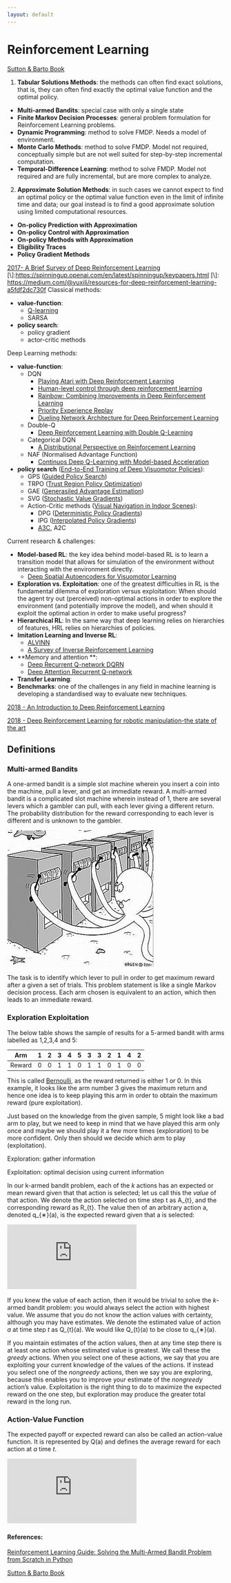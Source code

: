 ```yaml
---
layout: default
---
```

# Reinforcement Learning
[Sutton & Barto Book](http://incompleteideas.net/book/bookdraft2017nov5.pdf)
1. **Tabular Solutions Methods**: the methods can often find exact solutions, that is, they can often find exactly the optimal value function and the optimal policy.
 * **Multi-armed Bandits**: special case with only a single state
 * **Finite Markov Decision Processes**: general problem formulation for Reinforcement Learning problems.
 * **Dynamic Programming**: method to solve FMDP. Needs a model of environment.
 * **Monte Carlo Methods**: method to solve FMDP. Model not required, conceptually simple but are not well suited for step-by-step incremental computation.
 * **Temporal-Difference Learning**: method to solve FMDP. Model not required and are fully incremental, but are more complex to analyze.
2. **Approximate Solution Methods**: in such cases we cannot expect to find an optimal policy or the optimal value function even in the limit of infinite time and data; our goal instead is to find a good approximate solution using limited computational resources.
  * **On-policy Prediction with Approximation**
  * **On-policy Control with Approximation**
  * **On-policy Methods with Approximation**
  * **Eligibility Traces**
  * **Policy Gradient Methods**

[2017- A Brief Survey of Deep Reinforcement Learning](https://arxiv.org/pdf/1708.05866.pdf)
[\\]:https://spinningup.openai.com/en/latest/spinningup/keypapers.html
[\\]: https://medium.com/@yuxili/resources-for-deep-reinforcement-learning-a5fdf2dc730f
Classical methods:
  * **value-function**:
    * [Q-learning](http://www.cs.rhul.ac.uk/~chrisw/new_thesis.pdf)
    * SARSA
  * **policy search**:
    * policy gradient
    * actor-critic methods

Deep Learning methods:
* **value-function**:
  * DQN
    * [Playing Atari with Deep Reinforcement Learning](https://www.cs.toronto.edu/~vmnih/docs/dqn.pdf)
    * [Human-level control through deep reinforcement learning](https://storage.googleapis.com/deepmind-media/dqn/DQNNaturePaper.pdf)
    * [Rainbow: Combining Improvements in Deep Reinforcement Learning](https://arxiv.org/pdf/1710.02298.pdf)
    * [Priority Experience Replay](https://arxiv.org/pdf/1511.05952.pdf)
    * [Dueling Network Architecture for Deep Reinforcement Learning](https://arxiv.org/pdf/1511.06581.pdf)
  * Double-Q
    * [Deep Reinforcement Learning with Double Q-Learning](https://www.aaai.org/ocs/index.php/AAAI/AAAI16/paper/viewFile/12389/11847)
  * Categorical DQN
    * [A Distributional Perspective on Reinforcement Learning](https://arxiv.org/pdf/1707.06887.pdf)
  * NAF (Normalised Advantage Function)
    * [Continuos Deep Q-Learning with Model-based Acceleration](https://arxiv.org/pdf/1603.00748.pdf)
* **policy search** ([End-to-End Training of Deep Visuomotor Policies](https://arxiv.org/pdf/1504.00702.pdf)):
  * GPS ([Guided Policy Search](https://graphics.stanford.edu/projects/gpspaper/gps_full.pdf))
  * TRPO ([Trust Region Policy Optimization](https://arxiv.org/pdf/1502.05477.pdf))
  * GAE ([Generasiled Advantage Estimation](https://arxiv.org/pdf/1506.02438.pdf))
  * SVG ([Stochastic Value Gradients](https://arxiv.org/pdf/1510.09142.pdf))  
  * Action-Critic methods ([Visual Navigation in Indoor Scenes](https://arxiv.org/pdf/1512.01693.pdf)):
    * DPG ([Deterministic Policy Gradients](https://arxiv.org/pdf/1506.02438.pdf))
    * IPG ([Interpolated Policy Gradients](https://arxiv.org/pdf/1706.00387.pdf))
    * [A3C](https://arxiv.org/pdf/1602.01783.pdf), A2C

Current research & challenges:
* **Model-based RL**: the key idea behind model-based RL is to learn a transition model that allows for simulation of the environment without interacting with the environment directly.
  * [Deep Spatial Autoencoders for Visuomotor Learning](https://arxiv.org/pdf/1509.06113.pdf)
* **Exploration vs. Exploitation**: one of the greatest difficulties in RL is the fundamental dilemma of exploration versus exploitation: When should the agent try out (perceived) non-optimal actions in order to explore the environment (and potentially improve the model), and when should it exploit the optimal action in order to make useful progress?
* **Hierarchical RL**: In the same way that deep learning relies on hierarchies of features, HRL relies on hierarchies of policies.
* **Imitation Learning and Inverse RL**:
  * [ALVINN](https://papers.nips.cc/paper/95-alvinn-an-autonomous-land-vehicle-in-a-neural-network.pdf)
  * [A Survey of Inverse Reinforcement Learning](https://arxiv.org/pdf/1806.06877.pdf)
* **Memory and attention **:
  * [Deep Recurrent Q-network DQRN](https://arxiv.org/pdf/1507.06527.pdf)
  * [Deep Attention Recurrent Q-network](https://arxiv.org/pdf/1512.01693.pdf)
* **Transfer Learning**:  
* **Benchmarks**: one of the challenges in any field in machine learning is developing a standardised way to evaluate new techniques.

[2018 - An Introduction to Deep Reinforcement Learning](https://arxiv.org/pdf/1811.12560.pdf)

[2018 - Deep Reinforcement Learning for robotic manipulation-the state of the art](https://arxiv.org/pdf/1701.08878.pdf)
## Definitions
### Multi-armed Bandits
[//]: https://www.analyticsvidhya.com/blog/2018/09/reinforcement-multi-armed-bandit-scratch-python/

A one-armed bandit is a simple slot machine wherein you insert a coin into the machine, pull a lever, and get an immediate reward. A multi-armed bandit is a complicated slot machine wherein instead of 1, there are several levers which a gambler can pull, with each lever giving a different return.  The probability distribution for the reward corresponding to each lever is different and is unknown to the gambler.

![Multi-armed Bandits](multi_armed_bandit_problem.png "Multi-arned Bandits")

The task is to identify which lever to pull in order to get maximum reward after a given a set of trials. This problem statement is like a single Markov decision process. Each arm chosen is equivalent to an action, which then leads to an immediate reward.

### Exploration Exploitation
The below table shows the sample of results for a 5-armed bandit with arms labelled as 1,2,3,4 and 5:

| Arm    | 1 | 2 | 3 | 4 | 5 | 3 | 3 | 2 | 1 | 4 | 2 |
|--------|---|---|---|---|---|---|---|---|---|---|---|
| Reward | 0 | 0 | 1 | 1 | 0 | 1 | 1 | 0 | 1 | 0 | 0 |

This is called [Bernoulli](https://en.wikipedia.org/wiki/Bernoulli_distribution), as the reward returned is either 1 or 0. In this example, it looks like the arm number 3 gives the maximum return and hence one idea is to keep playing this arm in order to obtain the maximum reward (pure exploitation).

Just based on the knowledge from the given sample, 5 might look like a bad arm to play, but we need to keep in mind that we have played this arm only once and maybe we should play it a few more times (exploration) to be more confident. Only then should we decide which arm to play (exploitation).

Exploration: gather information

Exploitation: optimal decision using current information

In our k-armed bandit problem, each of the *k* actions has an expected or mean reward given that
that action is selected; let us call this the *value* of that action. We denote the action selected on time
step t as A_{t}, and the corresponding reward as R_{t}. The value then of an arbitrary action a, denoted
q_{∗}(a), is the expected reward given that a is selected:

![equation](https://latex.codecogs.com/gif.latex?%5Cinline%20q_%7B*%7D%28a%29%5Cdoteq%20%5Cmathbb%7BE%7D%5BR_%7Bt%7D%20%7C%20A_%7Bt%7D%20%3D%20a%5D)

If you knew the value of each action, then it would be trivial to solve the *k*-armed bandit problem: you
would always select the action with highest value. We assume that you do not know the action values
with certainty, although you may have estimates. We denote the estimated value of action *a* at time
step *t* as Q_{t}(a). We would like Q_{t}(a) to be close to q_{∗}(a).

If you maintain estimates of the action values, then at any time step there is at least one action whose
estimated value is greatest. We call these the *greedy* actions. When you select one of these actions,
we say that you are exploiting your current knowledge of the values of the actions. If instead you
select one of the *nongreedy* actions, then we say you are exploring, because this enables you to improve
your estimate of the *nongreedy* action’s value. Exploitation is the right thing to do to maximize the
expected reward on the one step, but exploration may produce the greater total reward in the long run.

### Action-Value Function
The expected payoff or expected reward can also be called an action-value function. It is represented by Q(a) and defines the average reward for each action at *a* time *t*.

![equation](https://latex.codecogs.com/gif.latex?%5Cinline%20Q_%7Bt%7D%28a%29%20%3D%20%5Cmathbb%7BE%7D%5BR%7CA%5D)

#### References:
[Reinforcement Learning Guide: Solving the Multi-Armed Bandit Problem from Scratch in Python](https://www.analyticsvidhya.com/blog/2018/09/reinforcement-multi-armed-bandit-scratch-python/)

[Sutton & Barto Book](http://incompleteideas.net/book/bookdraft2017nov5.pdf)
